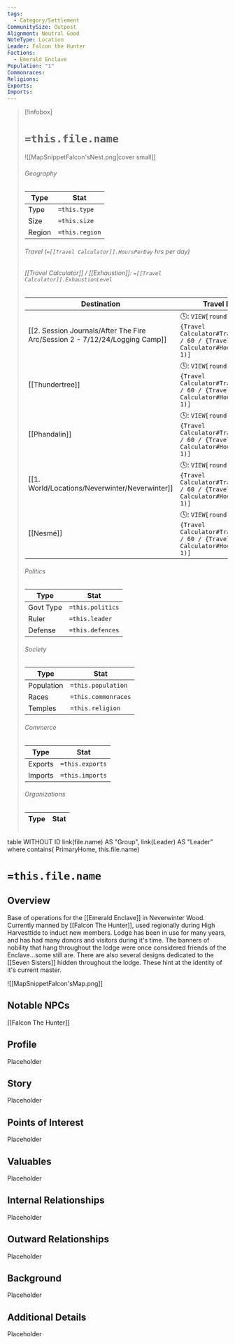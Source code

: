 ```yaml
---
tags:
  - Category/Settlement
CommunitySize: Outpost
Alignment: Neutral Good
NoteType: Location
Leader: Falcon the Hunter
Factions:
  - Emerald Enclave
Population: "1"
Commonraces: 
Religions: 
Exports: 
Imports:
---
```



> [!infobox]
> # `=this.file.name`
> ![[MapSnippetFalcon'sNest.png|cover small]]
> ###### Geography
> Type |  Stat |
> ---|---|
> Type | `=this.type` |
> Size | `=this.size` |
> Region | `=this.region` |
> ###### Travel (`=[[Travel Calculator]].HoursPerDay` hrs per day)
> ###### [[Travel Calculator]]  / [[Exhaustion]]:  `=[[Travel Calculator]].ExhaustionLevel`
> Destination |  Travel Days  |
> ---|---|
> [[2. Session Journals/After The Fire Arc/Session 2 - 7/12/24/Logging Camp]] | 🕓: `VIEW[round((20.8* {Travel Calculator#TravelCalc}) / 60 / {Travel Calculator#HoursPerDay}, 1)]`      |
> [[Thundertree]] | 🕓: `VIEW[round((40.6* {Travel Calculator#TravelCalc}) / 60 / {Travel Calculator#HoursPerDay}, 1)]`      |
> [[Phandalin]] | 🕓: `VIEW[round((142* {Travel Calculator#TravelCalc}) / 60 / {Travel Calculator#HoursPerDay}, 1)]`      |
> [[1. World/Locations/Neverwinter/Neverwinter]] | 🕓: `VIEW[round((88* {Travel Calculator#TravelCalc}) / 60 / {Travel Calculator#HoursPerDay}, 1)]`      |
> [[Nesmé]] | 🕓: `VIEW[round((255* {Travel Calculator#TravelCalc}) / 60 / {Travel Calculator#HoursPerDay}, 1)]`      |
> ###### Politics
> Type |  Stat |
> ---|---|
> Govt Type | `=this.politics` |
> Ruler | `=this.leader` |
> Defense | `=this.defences` |
> ###### Society
> Type |  Stat |
> ---|---|
> Population | `=this.population` |
> Races | `=this.commonraces` |
> Temples | `=this.religion`  |
> ###### Commerce
> Type |  Stat |
> ---|---|
> Exports | `=this.exports` |
> Imports | `=this.imports` |
> ###### Organizations
> Type |  Stat |
> ---|---|
> ```dataview
table WITHOUT ID link(file.name) AS "Group", link(Leader) AS "Leader"
where contains( PrimaryHome, this.file.name)


# `=this.file.name`




## Overview
Base of operations for the [[Emerald Enclave]] in Neverwinter Wood.  Currently manned by [[Falcon The Hunter]], used regionally during High Harvesttide to induct new members.  Lodge has been in use for many years, and has had many donors and visitors during it's time.  The banners of nobility that hang throughout the lodge were once considered friends of the Enclave...some still are.  There are also several designs dedicated to the [[Seven Sisters]] hidden throughout the lodge.  These hint at the identity of it's current master.  

![[MapSnippetFalcon'sMap.png]]

## Notable NPCs
[[Falcon The Hunter]]

## Profile
Placeholder

## Story
Placeholder

## Points of Interest
Placeholder

## Valuables
Placeholder

## Internal Relationships
Placeholder

## Outward Relationships
Placeholder

## Background
Placeholder

## Additional Details
Placeholder

